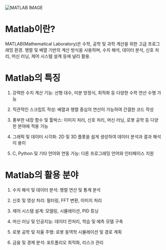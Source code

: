 ![MATLAB IMAGE](https://github.com/user-attachments/assets/73c1c5d0-79e9-44b7-837b-66b097999346)

# Matlab이란?
MATLAB(Mathematical Laboratory)은 수학, 공학 및 과학 계산을 위한 고급 프로그래밍 환경.
행렬 및 배열 기반의 계산 방식을 사용하며, 수치 해석, 데이터 분석, 신호 처리, 머신 러닝, 제어 시스템 설계 등에 널리 활용.


# Matlab의 특징
1. 강력한 수치 계산 기능: 선형 대수, 미분 방정식, 최적화 등 다양한 수학 연산 수행 가능

2. 직관적인 스크립트 작성: 배열과 행렬 중심의 연산이 가능하여 간결한 코드 작성

3. 풍부한 내장 함수 및 툴박스: 이미지 처리, 신호 처리, 머신 러닝, 로봇 공학 등 다양한 분야에 적용 가능

4. 그래픽 및 데이터 시각화: 2D 및 3D 플롯을 쉽게 생성하여 데이터 분석과 결과 해석이 용이

5. C, Python 및 기타 언어와 연동 가능: 다른 프로그래밍 언어와 인터페이스 지원


# Matlab의 활용 분야
1. 수치 해석 및 데이터 분석: 행렬 연산 및 통계 분석

2. 신호 및 영상 처리: 필터링, FFT 변환, 이미지 처리

3. 제어 시스템 설계: 모델링, 시뮬레이션, PID 튜닝

4. 머신 러닝 및 인공지능: 데이터 전처리, 학습 및 예측 모델 구축

5. 로봇 공학 및 자율 주행: 로봇 동역학 시뮬레이션 및 경로 계획

6. 금융 및 경제 분석: 포트폴리오 최적화, 리스크 관리
